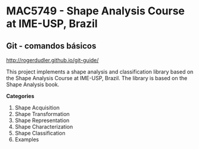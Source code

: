 # MAC5749 - Shape Analysis Course at IME-USP, Brazil

## Git - comandos básicos
http://rogerdudler.github.io/git-guide/


This project implements a shape analysis and classification library based on the Shape Analysis Course at IME-USP, Brazil. The library is based on the Shape Analysis book.

**Categories**

1. Shape Acquisition
2. Shape Transformation
3. Shape Representation
4. Shape Characterization
5. Shape Classification
6. Examples
